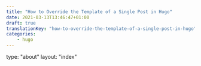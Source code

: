 ```yaml
---
title: "How to Override the Template of a Single Post in Hugo"
date: 2021-03-13T13:46:47+01:00
draft: true
translationKey: "how-to-override-the-template-of-a-single-post-in-hugo"
categories: 
    - hugo
---
```




type: "about"
layout: "index"
